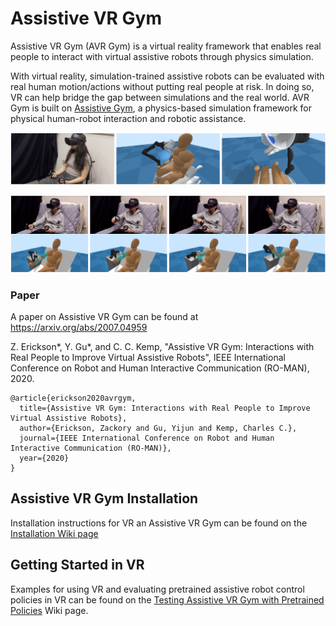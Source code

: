 # Assistive VR Gym

Assistive VR Gym (AVR Gym) is a virtual reality framework that enables real people to interact with virtual assistive robots through physics simulation.

With virtual reality, simulation-trained assistive robots can be evaluated with real human motion/actions without putting real people at risk.
In doing so, VR can help bridge the gap between simulations and the real world.
AVR Gym is built on [Assistive Gym](https://github.com/Healthcare-Robotics/assistive-gym), a physics-based simulation framework for physical human-robot interaction and robotic assistance.

![Assistive VR Gym 1](images/avr_gym_1.jpg "Assistive VR Gym 1")

![Assistive VR Gym 2](images/avr_gym_2.jpg "Assistive VR Gym 2")

### Paper
A paper on Assistive VR Gym can be found at https://arxiv.org/abs/2007.04959

Z. Erickson*, Y. Gu*, and C. C. Kemp, "Assistive VR Gym: Interactions with Real People to Improve Virtual Assistive Robots", IEEE International Conference on Robot and Human Interactive Communication (RO-MAN), 2020.
```
@article{erickson2020avrgym,
  title={Assistive VR Gym: Interactions with Real People to Improve Virtual Assistive Robots},
  author={Erickson, Zackory and Gu, Yijun and Kemp, Charles C.},
  journal={IEEE International Conference on Robot and Human Interactive Communication (RO-MAN)},
  year={2020}
}
```

## Assistive VR Gym Installation
Installation instructions for VR an Assistive VR Gym can be found on the [Installation Wiki page](https://github.com/Healthcare-Robotics/assistive-vr-gym/wiki/1.-Install)

## Getting Started in VR
Examples for using VR and evaluating pretrained assistive robot control policies in VR can be found on the [Testing Assistive VR Gym with Pretrained Policies](https://github.com/Healthcare-Robotics/assistive-vr-gym/wiki/3.-Testing-Assistive-VR-Gym-with-Pretrained-Policies) Wiki page.
